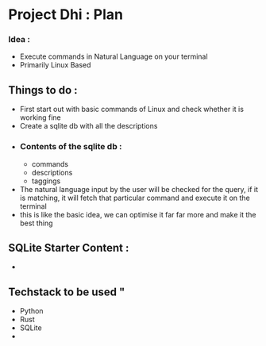 # Project Dhi : Plan

### Idea :
- Execute commands in Natural Language on your terminal
- Primarily Linux Based

## Things to do :
- First start out with basic commands of Linux and check whether it is working fine
- Create a sqlite db with all the descriptions
- ### Contents of the sqlite db :
    - commands
    - descriptions
    - taggings
- The natural language input by the user will be checked for the query, if it is matching, it will fetch that particular command and execute it on the terminal
- this is like the basic idea, we can optimise it far far more and make it the best thing

## SQLite Starter Content :
-  

## Techstack to be used "
- Python
- Rust
- SQLite
- 